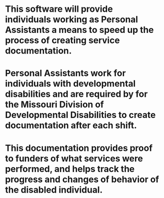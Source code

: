 # This software will provide individuals working as Personal Assistants a means to speed up the process of creating service documentation. 
# Personal Assistants work for individuals with developmental disabilities and are required by for the Missouri Division of Developmental Disabilities to create documentation after each shift. 
# This documentation provides proof to funders of what services were performed, and helps track the progress and changes of behavior of the disabled individual.
